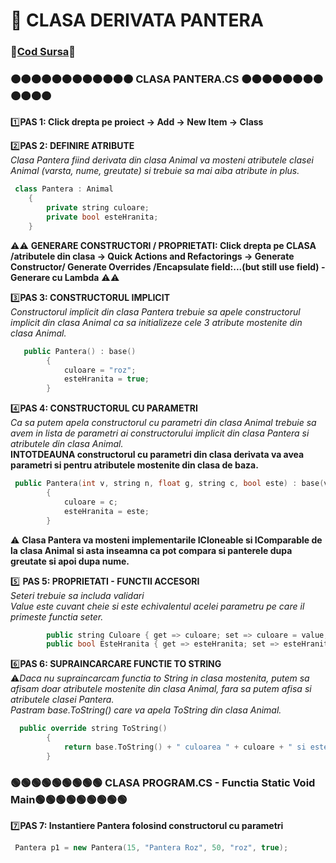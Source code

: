 # 🎯 CLASA DERIVATA PANTERA </br>
### 🔮[Cod Sursa](https://github.com/Adriana-Giol/Programare-Aplicatii-Windows/blob/main/1.%20Laborator/2.%20Seminar%202/%5BClean%5DCiurea_Seminar2_1046/Pantera.cs)🔮
### 🟠🟠🟠🟠🟠🟠🟠🟠🟠🟠🟠🟠 CLASA PANTERA.CS 🟠🟠🟠🟠🟠🟠🟠🟠🟠🟠🟠🟠
1️⃣**PAS 1: Click drepta pe proiect -> Add -> New Item -> Class**</br>

2️⃣**PAS 2: DEFINIRE ATRIBUTE**</br>
*Clasa Pantera fiind derivata din clasa Animal va mosteni atributele clasei Animal (varsta, nume, greutate) si trebuie sa mai aiba atribute in plus.*</br>
```cpp
 class Pantera : Animal
    {
        private string culoare;
        private bool esteHranita;
    }
```
⚠️⚠️ **GENERARE CONSTRUCTORI / PROPRIETATI: Click drepta pe CLASA /atributele din clasa -> Quick Actions and Refactorings -> Generate Constructor/ Generate Overrides /Encapsulate field:...(but still use field) - Generare cu Lambda** ⚠️⚠️</br>

3️⃣**PAS 3: CONSTRUCTORUL IMPLICIT**</br>
*Constructorul implicit din clasa Pantera trebuie sa apele constructorul implicit din clasa Animal ca sa initializeze cele 3 atribute mostenite din clasa Animal.*</br>
```cpp
   public Pantera() : base()
        {
            culoare = "roz";
            esteHranita = true;
        }
```

4️⃣**PAS 4: CONSTRUCTORUL CU PARAMETRI**</br>
*Ca sa putem apela constructorul cu parametri din clasa Animal trebuie sa avem in lista de parametri ai constructorului implicit din clasa Pantera si atributele din clasa Animal.*</br>
**INTOTDEAUNA constructorul cu parametri din clasa derivata va avea parametri si pentru atributele mostenite din clasa de baza.**<br>
```cpp
 public Pantera(int v, string n, float g, string c, bool este) : base(v, n, g)
        {
            culoare = c;
            esteHranita = este;
        }
```
⚠️ **Clasa Pantera va mosteni implementarile ICloneable si IComparable de la clasa Animal si asta inseamna ca pot compara si panterele dupa greutate si apoi dupa nume.**</br>

5️⃣ **PAS 5: PROPRIETATI - FUNCTII ACCESORI**</br>
*Seteri trebuie sa includa validari*</br>
*Value este cuvant cheie si este echivalentul acelei parametru pe care il primeste functia seter.*</br>
```cpp
        public string Culoare { get => culoare; set => culoare = value; }
        public bool EsteHranita { get => esteHranita; set => esteHranita = value; }
```


6️⃣**PAS 6: SUPRAINCARCARE FUNCTIE TO STRING**</br>
⚠️*Daca nu supraincarcam functia to String in clasa mostenita, putem sa afisam doar atributele mostenite din clasa Animal, fara sa putem afisa si atributele clasei Pantera.*</br>
*Pastram base.ToString() care va apela ToString din clasa Animal.*</br>
```cpp
  public override string ToString()
        {
            return base.ToString() + " culoarea " + culoare + " si este hranita " + esteHranita;
        }
```
### 🟢🟢🟢🟢🟢🟢🟢🟢🟢 CLASA PROGRAM.CS - Functia Static Void Main🟢🟢🟢🟢🟢🟢🟢🟢🟢
7️⃣**PAS 7: Instantiere Pantera folosind constructorul cu parametri**</br>
```cpp
 Pantera p1 = new Pantera(15, "Pantera Roz", 50, "roz", true);
```

